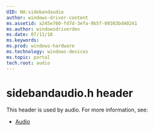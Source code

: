 ```yaml
---
UID: NA:sidebandaudio
author: windows-driver-content
ms.assetid: a245e760-fd7d-3efa-9b5f-09303bd40241
ms.author: windowsdriverdev
ms.date: 07/11/18
ms.keywords: 
ms.prod: windows-hardware
ms.technology: windows-devices
ms.topic: portal
tech.root: audio
---
```


# sidebandaudio.h header





This header is used by audio. For more information, see:

- [Audio](../_audio/index.md)
